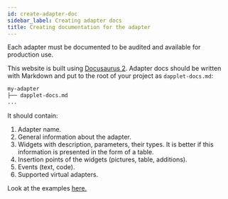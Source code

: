 ```yaml
---
id: create-adapter-doc
sidebar_label: Creating adapter docs
title: Creating documentation for the adapter
---
```


Each adapter must be documented to be audited and available for production use.

This website is built using [Docusaurus 2](https://v2.docusaurus.io/). Adapter docs should be written with Markdown and put to the root of your project as `dapplet-docs.md`:

```bash
my-adapter
├── dapplet-docs.md
...
```

It should contain:

  1. Adapter name.
  2. General information about the adapter.
  3. Widgets with description, parameters, their types. It is better if this information is presented in the form of a table.
  4. Insertion points of the widgets (pictures, table, additions).
  5. Events (text, code).
  6. Supported virtual adapters.

Look at the examples [here.](https://github.com/dapplets/dapplet-docs/blob/master/static/md/atV050.md)
